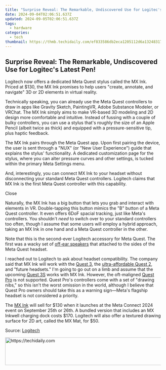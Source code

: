 ```yaml
---
title: "Surprise Reveal: The Remarkable, Undiscovered Use for Logitec's Latest Pen!"
date: 2024-09-04T02:06:51.637Z
updated: 2024-09-05T02:06:51.637Z
tags:
  - hardware
categories:
  - tech
thumbnail: https://thmb.techidaily.com/ef833586db2eca1205112d6a1324831706810837347cef6ebb757a75a1e9ec6c.jpg
---
```


## Surprise Reveal: The Remarkable, Undiscovered Use for Logitec's Latest Pen!

Logitech now offers a dedicated Meta Quest stylus called the MX Ink. Priced at $130, the MX Ink promises to help users "create, annotate, and navigate" 3D or 2D elements in virtual reality.

 Technically speaking, you can already use the Meta Quest controllers to draw in apps like Gravity Sketch, PaintingVR, Adobe Substance Modeler, or VRChat. The MX Ink simply aims to make VR-based 3D modeling and 2D design more comfortable and intuitive. Instead of fussing with a couple of bulky controllers, you can use a stylus that's roughly the size of an Apple Pencil (albeit twice as thick) and equipped with a pressure-sensitive tip, plus haptic feedback.

 The MX Ink pairs through the Meta Quest app. Upon first pairing the device, the user is sent through a "NUX" (or "New User Experience") guide that explains the stylus' functionality. A dedicated customization page for the stylus, where you can alter pressure curves and other settings, is tucked within the primary Meta Settings menu.

 And, interestingly, you can connect MX Ink to your headset without disconnecting your standard Meta Quest controllers. Logitech claims that MX Ink is the first Meta Quest controller with this capability.

Close 

 Naturally, the MX Ink has a big button that lets you grab and interact with elements in VR. Double-tapping this button mimics the "B" button of a Meta Quest controller. It even offers 6DoF spacial tracking, just like Meta's controllers. You shouldn't _need_ to switch over to your standard controllers too often, though I assume that some users will employ a hybrid approach, taking an MX Ink in one hand and a Meta Quest controller in the other.

 Note that this is the second-ever Logitech accessory for Meta Quest. The first was a wacky set of [off-ear speakers](https://www.logitech.com/en-us/products/vr/chorus-for-meta-quest-2.982-000153.html) that attached to the sides of the Meta Quest headset.

 I reached out to Logitech to ask about headset compatibility. The company said that MX Ink will work with the [Quest 3](https://article-helps.techidaily.com/new-securing-the-title-top-5-hmds-for-drone-pilots-for-2024/), the [ultra-affordable Quest 2](https://tech-recovery.techidaily.com/unlock-the-secrets-to-restoring-erased-chats-on-any-cellular-device/), and "future headsets." I'm going to go out on a limb and assume that the upcoming [Quest 3S](https://www.uploadvr.com/meta-quest-3s-everything-we-know/) works with MX Ink. However, the oft-maligned [Quest Pro](https://youtube-docs.techidaily.com/nalyzing-the-post-upload-process-in-youtubes-ecosystem-for-2024/) is not supported. Quest Pro's controllers come with a set of "drawing nibs," so this isn't the worst omission in the world, although I believe that Quest Pro owners should take this as a warning sign—Meta's flagship headset is not considered a priority.

 The [MX Ink](https://www.logitech.com/en-us/products/keyboards.html) will sell for $130 when it launches at the Meta Connect 2024 event on September 25th or 26th. A bundled version that includes an MX Inkwell charging dock costs $170\. Logitech will also offer a textured drawing surface for 2D art, called the MX Mat, for $50.

 Source: [Logitech](https://blog.logitech.com/2024/06/17/bring-familiarity-and-precision-to-mixed-reality-with-logitech-mx-ink-a-stylus-for-meta-quest/)

<ins class="adsbygoogle"
     style="display:block"
     data-ad-format="autorelaxed"
     data-ad-client="ca-pub-7571918770474297"
     data-ad-slot="1223367746"></ins>



<ins class="adsbygoogle"
     style="display:block"
     data-ad-client="ca-pub-7571918770474297"
     data-ad-slot="8358498916"
     data-ad-format="auto"
     data-full-width-responsive="true"></ins>



<!-- affiliate ads begin -->
<a href="https://aligracehair.sjv.io/c/5597632/1884021/19272" target="_top" id="1884021">
  <img src="//a.impactradius-go.com/display-ad/19272-1884021" border="0" alt="https://techidaily.com" width="728" height="90"/>
</a>
<img height="0" width="0" src="https://aligracehair.sjv.io/i/5597632/1884021/19272" style="position:absolute;visibility:hidden;" border="0" />
<!-- affiliate ads end -->